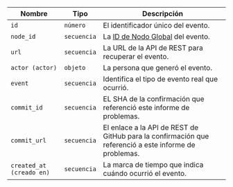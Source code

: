 | Nombre                   | Tipo        | Descripción                                                                                           |
| ------------------------ | ----------- | ----------------------------------------------------------------------------------------------------- |
| `id`                     | `número`    | El identificador único del evento.                                                                    |
| `node_id`                | `secuencia` | La [ID de Nodo Global](/v4/guides/using-global-node-ids) del evento.                                  |
| `url`                    | `secuencia` | La URL de la API de REST para recuperar el evento.                                                    |
| `actor (actor)`          | `objeto`    | La persona que generó el evento.                                                                      |
| `event`                  | `secuencia` | Identifica el tipo de evento real que ocurrió.                                                        |
| `commit_id`              | `secuencia` | EL SHA de la confirmación que referenció este informe de problemas.                                   |
| `commit_url`             | `secuencia` | El enlace a la API de REST de GitHub para la confirmación que referenció a este informe de problemas. |
| `created_at (creado en)` | `secuencia` | La marca de tiempo que indica cuándo ocurrió el evento.                                               |